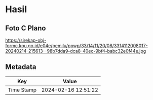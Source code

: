 # Hasil

## Foto C Plano

https://sirekap-obj-formc.kpu.go.id/e04e/pemilu/ppwp/33/14/11/20/08/3314112008017-20240214-215613--98b7dda9-dca8-40ec-9bf4-babc32e0f44e.jpg


## Metadata

| Key        | Value               |
| ---------- | ------------------- |
| Time Stamp | 2024-02-16 12:51:22 |



